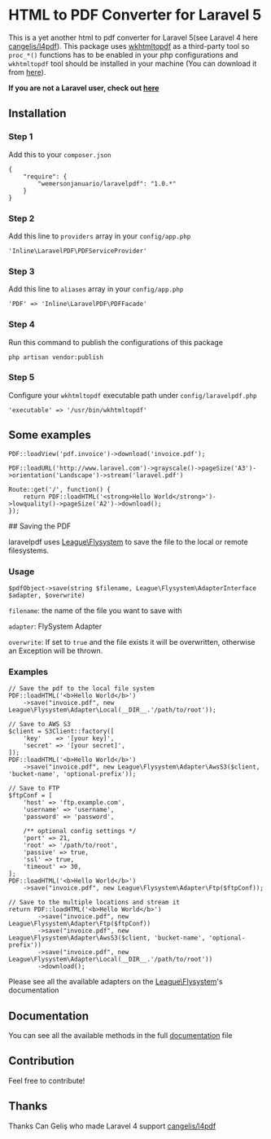 # HTML to PDF Converter for Laravel 5


This is a yet another html to pdf converter for Laravel 5(see Laravel 4 here [cangelis/l4pdf](https://github.com/cangelis/l4pdf)). This package uses [wkhtmltopdf](https://github.com/antialize/wkhtmltopdf) as a third-party tool so `proc_*()` functions has to be enabled in your php configurations and `wkhtmltopdf` tool should be installed in your machine (You can download it from [here](https://code.google.com/p/wkhtmltopdf/downloads/list)).

**If you are not a Laravel user, check out [here](https://github.com/wemersonjanuario/php-pdf)**

## Installation

### Step 1

Add this to your `composer.json`
    
    {
        "require": {            
            "wemersonjanuario/laravelpdf": "1.0.*"
        }
    }

### Step 2

Add this line to `providers` array in your `config/app.php`

    'Inline\LaravelPDF\PDFServiceProvider'

### Step 3

Add this line to `aliases` array in your `config/app.php`

    'PDF' => 'Inline\LaravelPDF\PDFFacade'

### Step 4

Run this command to publish the configurations of this package

    php artisan vendor:publish

### Step 5

Configure your `wkhtmltopdf` executable path under `config/laravelpdf.php`

    'executable' => '/usr/bin/wkhtmltopdf'

## Some examples

    PDF::loadView('pdf.invoice')->download('invoice.pdf');

    PDF::loadURL('http://www.laravel.com')->grayscale()->pageSize('A3')->orientation('Landscape')->stream('laravel.pdf')

    Route::get('/', function() {
        return PDF::loadHTML('<strong>Hello World</strong>')->lowquality()->pageSize('A2')->download();
    });

## Saving the PDF

laravelpdf uses [League\Flysystem](https://github.com/thephpleague/flysystem) to save the file to the local or remote filesystems.

### Usage

    $pdfObject->save(string $filename, League\Flysystem\AdapterInterface $adapter, $overwrite)

`filename`: the name of the file you want to save with

`adapter`: FlySystem Adapter

`overwrite`: If set to `true` and the file exists it will be overwritten, otherwise an Exception will be thrown.

### Examples

    // Save the pdf to the local file system
    PDF::loadHTML('<b>Hello World</b>')
        ->save("invoice.pdf", new League\Flysystem\Adapter\Local(__DIR__.'/path/to/root'));

    // Save to AWS S3
    $client = S3Client::factory([
        'key'    => '[your key]',
        'secret' => '[your secret]',
    ]);
    PDF::loadHTML('<b>Hello World</b>')
        ->save("invoice.pdf", new League\Flysystem\Adapter\AwsS3($client, 'bucket-name', 'optional-prefix'));

    // Save to FTP
    $ftpConf = [
        'host' => 'ftp.example.com',
        'username' => 'username',
        'password' => 'password',

        /** optional config settings */
        'port' => 21,
        'root' => '/path/to/root',
        'passive' => true,
        'ssl' => true,
        'timeout' => 30,
    ];
    PDF::loadHTML('<b>Hello World</b>')
        ->save("invoice.pdf", new League\Flysystem\Adapter\Ftp($ftpConf));

    // Save to the multiple locations and stream it
    return PDF::loadHTML('<b>Hello World</b>')
            ->save("invoice.pdf", new League\Flysystem\Adapter\Ftp($ftpConf))
            ->save("invoice.pdf", new League\Flysystem\Adapter\AwsS3($client, 'bucket-name', 'optional-prefix'))
            ->save("invoice.pdf", new League\Flysystem\Adapter\Local(__DIR__.'/path/to/root'))
            ->download();

Please see all the available adapters on the [League\Flysystem](https://github.com/thephpleague/flysystem)'s documentation

## Documentation

You can see all the available methods in the full [documentation](https://github.com/wemersonjanuario/laravelpdf/blob/master/DOCUMENTATION.md) file

## Contribution

Feel free to contribute!

## Thanks
Thanks Can Geliş who made Laravel 4 support [cangelis/l4pdf](https://github.com/cangelis/l4pdf)
